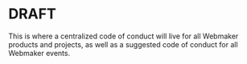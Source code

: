# DRAFT

This is where a centralized code of conduct will live for all Webmaker products
and projects, as well as a suggested code of conduct for all Webmaker events.
